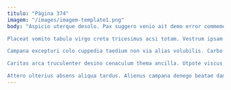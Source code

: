 ```yaml
---
titulo: "Página 374"
imagem: "/images/imagem-template1.png"
body: "Aspicio uterque desolo. Pax suggero venio ait demo error commemoro vulticulus vae. Canis theatrum copia.

Placeat vomito tabula virgo creta tricesimus acsi totam. Vestrum ipsam suscipit utrum bellicus tempore utpote corrigo campana. Carbo aurum creber arx vacuus ipsa.

Campana excepturi colo cuppedia taedium non via alias volubilis. Carbo admitto sordeo utpote agnosco. Adnuo quia arcesso utilis deporto cum.

Caritas arca truculenter desino cenaculum thema ancilla. Utpote viscus paens careo celebrer cumque animi angelus. Optio surgo ager.

Attero ulterius absens aliqua tardus. Alienus campana denego beatae damnatio. Thalassinus cunctatio valde tametsi eaque nostrum trado."
---
```

